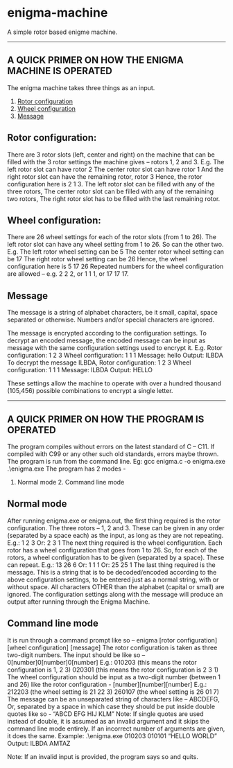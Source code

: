 # enigma-machine
A simple rotor based enigme machine.

--------------------------------------------------------------------------------------

## A QUICK PRIMER ON HOW THE ENIGMA MACHINE IS OPERATED 
The enigma machine takes three things as an input. 
1. <ins>Rotor configuration</ins>
2. <ins>Wheel configuration</ins>
3. <ins>Message</ins>

## Rotor configuration:
There are 3 rotor slots (left, center and right) on the machine that can be filled with the 3 rotor settings the machine gives – rotors 1, 2 and 3. 
E.g. The left rotor slot can have rotor 2 
The center rotor slot can have rotor 1 
And the right rotor slot can have the remaining rotor, rotor 3 
Hence, the rotor configuration here is 2 1 3. 
The left rotor slot can be filled with any of the three rotors, 
The center rotor slot can be filled with any of the remaining two rotors, 
The right rotor slot has to be filled with the last remaining rotor. 
 
## Wheel configuration:
There are 26 wheel settings for each of the rotor slots (from 1 to 26). 
The left rotor slot can have any wheel setting from 1 to 26. So can the other two. 
E.g. The left rotor wheel setting can be 5 
The center rotor wheel setting can be 17 
The right rotor wheel setting can be 26 
Hence, the wheel configuration here is 5 17 26 
Repeated numbers for the wheel configuration are allowed – e.g. 2 2 2, or 1 1 1, or 17 17 17. 
 
## Message
The message is a string of alphabet characters, be it small, capital, space separated or otherwise. Numbers and/or special characters are ignored. 
 
The message is encrypted according to the configuration settings. 
To decrypt an encoded message, the encoded message can be input as message with the same configuration settings used to encrypt it. 
E.g. Rotor configuration: 1 2 3 
        Wheel configuration: 1 1 1 
        Message: hello 
        Output: ILBDA 
To decrypt the message ILBDA, 
        Rotor configuration: 1 2 3 
        Wheel configuration: 1 1 1 
        Message: ILBDA 
        Output: HELLO 
 
These settings allow the machine to operate with over a hundred thousand (105,456) possible combinations to encrypt a single letter.

--------------------------------------------------------------------------------------

## A QUICK PRIMER ON HOW THE PROGRAM IS OPERATED 
The program compiles without errors on the latest standard of C – C11. If compiled with C99 or any other such old standards, errors maybe thrown. 
The program is run from the command line. 
Eg: gcc enigma.c -o enigma.exe 
      .\enigma.exe 
The program has 2 modes - 
1. Normal mode 2. Command line mode 
 
## Normal mode
After running enigma.exe or enigma.out, the first thing required is the rotor configuration. 
The three rotors – 1, 2 and 3. These can be given in any order (separated by a space each) as the input, as long as they are not repeating. 
E.g.: 1 2 3 
  Or: 2 3 1 
The next thing required is the wheel configuration. 
Each rotor has a wheel configuration that goes from 1 to 26. So, for each of the rotors, a wheel configuration has to be given (separated by a space). These can repeat. 
E.g.: 13 26 6 
   Or: 1 1 1 
   Or: 25 25 1 
The last thing required is the message. 
This is a string that is to be decoded/encoded according to the above configuration settings, to be entered just as a normal string, with or without space. All characters OTHER than the alphabet (capital or small) are ignored. 
The configuration settings along with the message will produce an output after running through the Enigma Machine. 
 
## Command line mode
It is run through a command prompt like so – enigma [rotor configuration] [wheel configuration] [message] 
The rotor configuration is taken as three two-digit numbers. The input should be like so – 0[number]0[number]0[number] 
E.g.: 010203 (this means the rotor configuration is 1, 2 3) 
         020301 (this means the rotor configuration is 2 3 1) 
The wheel configuration should be input as a two-digit number (between 1 and 26) like the rotor configuration - [number][number][number] 
E.g.: 212203 (the wheel setting is 21 22 3) 
         260107 (the wheel setting is 26 01 7) 
The message can be an unseparated string of characters like – ABCDEFG, 
Or, separated by a space in which case they should be put inside double quotes like so - “ABCD EFG HIJ   KLM” 
Note: If single quotes are used instead of double, it is assumed as an invalid argument and it skips the command line mode entirely. If an incorrect number of arguments are given, it does the same. 
Example: .\enigma.exe 010203 010101 “HELLO WORLD” 
   Output: ILBDA AMTAZ 
 
Note: If an invalid input is provided, the program says so and quits. 
